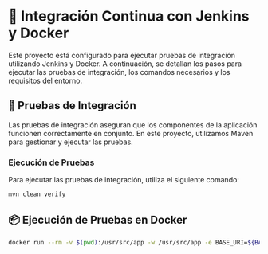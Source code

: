 # 🚀 Integración Continua con Jenkins y Docker

Este proyecto está configurado para ejecutar pruebas de integración utilizando Jenkins y Docker. A continuación, se detallan los pasos para ejecutar las pruebas de integración, los comandos necesarios y los requisitos del entorno.

## 🧪 Pruebas de Integración

Las pruebas de integración aseguran que los componentes de la aplicación funcionen correctamente en conjunto. En este proyecto, utilizamos Maven para gestionar y ejecutar las pruebas.

### Ejecución de Pruebas

Para ejecutar las pruebas de integración, utiliza el siguiente comando:

```sh
mvn clean verify
```

## 📦 Ejecución de Pruebas en Docker
```sh
docker run --rm -v $(pwd):/usr/src/app -w /usr/src/app -e BASE_URI=${BASE_URI} maven:3.8.8-eclipse-temurin-17-alpine mvn clean verify
```